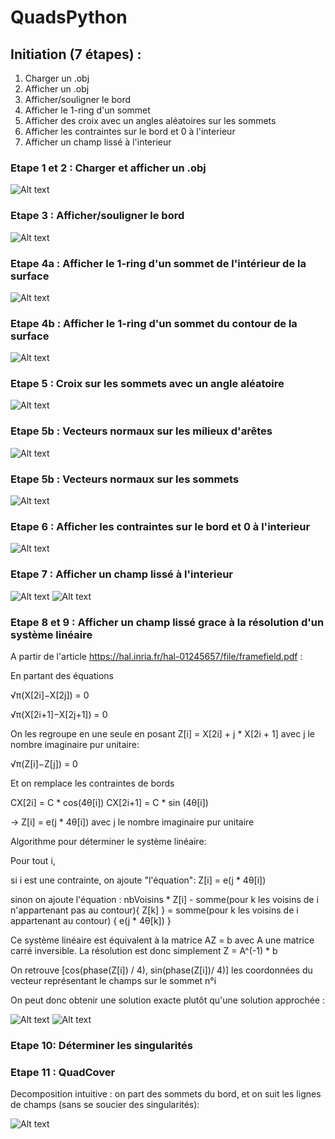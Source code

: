 # QuadsPython

## Initiation (7 étapes) :

1) Charger un .obj
2) Afficher un .obj
3) Afficher/souligner le bord
4) Afficher le 1-ring d'un sommet
5) Afficher des croix avec un angles aléatoires sur les sommets
6) Afficher les contraintes sur le bord et 0 à l'interieur
7) Afficher un champ lissé à l'interieur

### Etape 1 et 2 : Charger et afficher un .obj

![Alt text](/screenshots/ObjCreator.png?raw=true "Optional Title")

### Etape 3 : Afficher/souligner le bord

![Alt text](/screenshots/surface_entouree.png?raw=true "Optional Title")

### Etape 4a : Afficher le 1-ring d'un sommet de l'intérieur de la surface

![Alt text](/screenshots/capturewith1ring.png?raw=true "Optional Title")

### Etape 4b : Afficher le 1-ring d'un sommet du contour de la surface

![Alt text](/screenshots/1ringSurunbord.png?raw=true "Optional Title")


### Etape 5 : Croix sur les sommets avec un angle aléatoire

![Alt text](/screenshots/croixaleatoires.png?raw=true "Optional Title")

### Etape 5b : Vecteurs normaux sur les milieux d'arêtes

![Alt text](/screenshots/vecteursnormauxsurcanard.png?raw=true "Optional Title")


### Etape 5b : Vecteurs normaux sur les sommets

![Alt text](/screenshots/deuxiemeessai.png?raw=true "Optional Title")


### Etape 6 : Afficher les contraintes sur le bord et 0 à l'interieur

![Alt text](/screenshots/contraintes.png?raw=true "Optional Title")


### Etape 7 : Afficher un champ lissé à l'interieur

![Alt text](/screenshots/deuxiemeessai.png?raw=true "Optional Title")
![Alt text](/screenshots/duck_example.png?raw=true "Optional Title")

### Etape 8 et 9 : Afficher un champ lissé grace à la résolution d'un système linéaire

A partir de l'article https://hal.inria.fr/hal-01245657/file/framefield.pdf :

En partant des équations 

√π(X[2i]−X[2j]) = 0

√π(X[2i+1]−X[2j+1]) = 0

On les regroupe en une seule en posant Z[i] = X[2i] + j * X[2i + 1] avec j le nombre imaginaire pur unitaire: 

√π(Z[i]−Z[j]) = 0

Et on remplace les contraintes de bords 

CX[2i] = C * cos(4θ[i])
CX[2i+1] = C * sin (4θ[i]) 

-> Z[i] = e(j * 4θ[i]) avec j le nombre imaginaire pur unitaire

Algorithme pour déterminer le système linéaire:

Pour tout i,

  si i est une contrainte, on ajoute "l'équation": Z[i] = e(j * 4θ[i])
  
  sinon on ajoute l'équation : nbVoisins * Z[i] - somme(pour k les voisins de i n'appartenant pas au contour){ Z[k] } = somme(pour k les voisins de i appartenant au contour) { e(j * 4θ[k]) }

Ce système linéaire est équivalent à la matrice AZ = b avec A une matrice carré inversible.
La résolution est donc simplement Z = A^(-1) * b

On retrouve [cos(phase(Z[i]) / 4), sin(phase(Z[i])/ 4)] les coordonnées du vecteur représentant le champs sur le sommet n°i

On peut donc obtenir une solution exacte plutôt qu'une solution approchée : 

![Alt text](/screenshots/interpolationlineairecomplexe.png?raw=true "Optional Title")
![Alt text](/screenshots/duckcomplexe.png?raw=true "Optional Title")

### Etape 10: Déterminer les singularités 

### Etape 11 : QuadCover 

Decomposition intuitive : on part des sommets du bord, et on suit les lignes de champs (sans se soucier des singularités):

![Alt text](/screenshots/exempledecomposition.png?raw=true "Optional Title")


